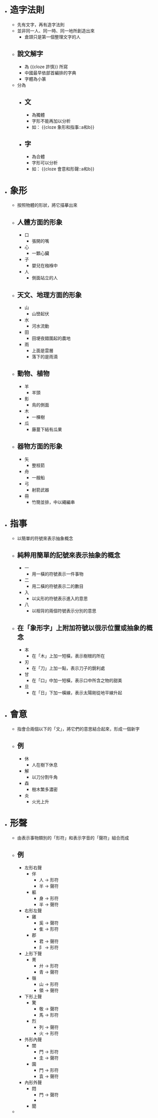 - # 造字法則
	- 先有文字，再有造字法則
	- 並非同一人、同一時、同一地所創造出來
		- 倉頡只是第一個整理文字的人
	- ## 說文解字
		- 為 {{cloze 許慎}} 所寫
		- 中國最早依部首編排的字典
		- 字體為小篆
	- 分為
		- ## 文
			- 為獨體
			- 字形不能再加以分析
			- 如： {{cloze 象形和指事::a和b}}
		- ## 字
			- 為合體
			- 字形可以分析
			- 如： {{cloze 會意和形聲::a和b}}
- # 象形
	- 按照物體的形狀，將它描摹出來
	- ## 人體方面的形象
		- 口
			- 張開的嘴
		- 心
			- 一顆心臟
		- 子
			- 嬰兒在襁褓中
		- 人
			- 側面站立的人
	- ## 天文、地理方面的形象
		- 山
			- 山巒起伏
		- 水
			- 河水流動
		- 田
			- 田埂夜錯圍起的農地
		- 雨
			- 上面是雲層
			- 落下的是雨滴
	- ## 動物、植物
		- 羊
			- 羊頭
		- 影
			- 鳥的側面
		- 木
			- 一棵樹
		- 瓜
			- 藤蔓下結有瓜果
	- ## 器物方面的形象
		- 矢
			- 整枝箭
		- 舟
			- 一艘船
		- 弓
			- 射箭武器
		- 冊
			- 竹簡並排，中以繩編串
- # 指事
	- 以簡單的符號來表示抽象概念
	- ## 純粹用簡單的記號來表示抽象的概念
		- 一
			- 用一橫的符號表示一件事物
		- 二
			- 用二橫的符號表示二的數目
		- 入
			- 以尖形的符號表示進入的意思
		- 八
			- 以相背的兩個符號表示分別的意思
	- ## 在「象形字」上附加符號以很示位置或抽象的概念
		- 本
			- 在「木」上加一短橫，表示樹根的所在
		- 刃
			- 在「刀」上加一點，表示刀子的銳利處
		- 甘
			- 在「口」中加一短橫，表示口中所含之物的甜美
		- 旦
			- 在「日」下加一橫線，表示太陽剛從地平線升起
- # 會意
	- 指會合兩個以下的「文」，將它們的意思結合起來，形成一個新字
	- ## 例
		- 休
			- 人在樹下休息
		- 解
			- 以刀分割牛角
		- 森
			- 樹木繁多濃密
		- 炎
			- 火光上升
- # 形聲
	- 由表示事物類別的「形符」和表示字音的「聲符」組合而成
	- ## 例
		- 左形右聲
			- 伴
				- 人 -> 形符
				- 半 -> 聲符
			- 軀
				- 身 -> 形符
				- 半 -> 聲符
		- 右形左聲
			- 雞
				- 奚 -> 聲符
				- 隹 -> 形符
			- 郡
				- 君 -> 聲符
				- 阝 -> 形符
		- 上形下聲
			- 菁
				- 廾 -> 形符
				- 青 -> 聲符
			- 嶺
				- 山 -> 形符
				- 領 -> 聲符
		- 下形上聲
			- 驚
				- 敬 -> 聲符
				- 馬 -> 形符
			- 烈
				- 列 -> 聲符
				- 火 -> 形符
		- 外形內聲
			- 閨
				- 門 -> 形符
				- 圭 -> 聲符
			- 園
				- 門 -> 形符
				- 袁 -> 聲符
		- 內形外聲
			- 悶
				- 門 -> 聲符
				-
			- 聞
	-